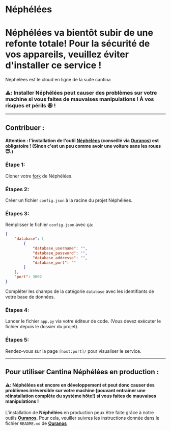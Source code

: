 # Néphélées

# Néphélées va bientôt subir de une refonte totale! Pour la sécurité de vos appareils, veuillez éviter d'installer ce service ! 

Néphélées est le cloud en ligne de la suite cantina

### ⚠️: Installer Néphélées peut causer des problèmes sur votre machine si vous faites de mauvaises manipulations ! À vos risques et périls 😆 !

***

## Contribuer :

#### Attention : l'installation de l'outil [Néphélées](https://github.com/Cantina-Org/Néphélées) (conseillé via [Ouranos](https://github.com/Cantina-Org/Ouranos)) est obligatoire ! (Sinon c'est un peu comme avoir une voiture sans les roues 😇.)

### Étape 1:
Cloner votre [fork](https://github.com/Cantina-Org/Néphélées/fork) de Néphélées.

### Étapes 2:
Créer un fichier `config.json` à la racine du projet Néphélées.

### Étapes 3:
Remplisser le fichier `config.json` avec ça: 
```json
{
    "database": [
        {
            "database_username": "",
            "database_password": "",
            "database_addresse": "",
            "database_port": ""
        }
    ],
    "port": 3002
}
``` 
Compléter les champs de la catégorie `database` avec les identifiants de votre base de données.

### Étapes 4:
Lancer le fichier `app.py` via votre éditeur de code. (Vous devez exécuter le fichier depuis le dossier du projet). 

### Étapes 5:
Rendez-vous sur la page `[host:port]/` pour visualiser le service.

*** 

## Pour utiliser Cantina Néphélées en production :

#### ⚠️: Néphélées est encore en développement et peut donc causer des problèmes irréversible sur votre machine (pouvant entrainer une réinstallation complète du système hôte!) si vous faites de mauvaises manipulations !

L'installation de **Néphélées** en production peux être faite grâce à notre outils [**Ouranos**](https://github.com/Cantina-Org/Ouranos). 
Pour cela, veuiller suivres les instructions donnée dans le fichier `README.md` de [**Ouranos**](https://github.com/Cantina-Org/Ouranos)
